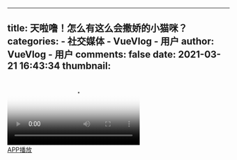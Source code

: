 
---
title: 天啦噜！怎么有这么会撒娇的小猫咪？
categories: 
    - 社交媒体
    - VueVlog - 用户
author: VueVlog - 用户
comments: false
date: 2021-03-21 16:43:34
thumbnail: 
---

<div>   
<video src="https://video.cdnvue.com/uploads/8157699291189511505/video/buO3NZZ" poster="https://img.cdnvue.com/uploads/8157699291189511505/video/buO3NZZ-thumb720" webkit-playsinline playsinline controls="controls" controlslist="nodownload" x5-playsinline loop="loop" vw="960" vh="540"></video><br><a id="openBtn" href="http://a.app.qq.com/o/simple.jsp?pkgname=video.vue.android" name="postFooter">APP播放</a>  
</div>
            